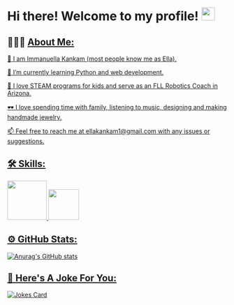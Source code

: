<h1> Hi there! Welcome to my profile! <img src="https://raw.githubusercontent.com/MartinHeinz/MartinHeinz/master/wave.gif" width="30px">

<h2>  👷🏽‍♀️  <u> About Me:<u/> </h2> 
 
 🙂 I am Immanuella Kankam (most people know me as Ella). 
 
🌱 I’m currently learning Python and web development.
 
 🦾 I love STEAM programs for kids and serve as an FLL Robotics Coach in Arizona.
 
 🕶 I love spending time with family, listening to music, designing and making handmade jewelry.

 📫 Feel free to reach me at ellakankam1@gmail.com with any issues or suggestions.
 
 
 
 <h2> 🛠️ Skills: </h2>

<img src = "https://img.shields.io/badge/Code-Python-blue" width= "90px">    <img src = "https://img.shields.io/badge/Build-Git-blue" width= "70px">

 
 <h2>⚙️ GitHub Stats: </h2>
 
![Anurag's GitHub stats](https://github-readme-stats.vercel.app/api?username=ikankam&show_icons=true&theme=react)
 
 
  <h2>🤣 Here's A Joke For You:</h2>
 
 <img src="https://readme-jokes.vercel.app/api" alt="Jokes Card" theme="prussian"/>
 
 
 


